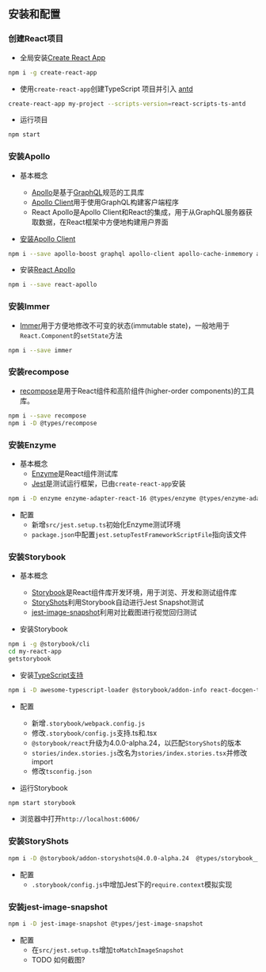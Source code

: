 ## 安装和配置

### 创建React项目

* 全局安装[Create React App](https://github.com/facebook/create-react-app)
```sh
npm i -g create-react-app 
```

* 使用`create-react-app`创建TypeScript 项目并引入 [antd](https://ant.design/index-cn)
```sh
create-react-app my-project --scripts-version=react-scripts-ts-antd 
```

* 运行项目
```sh
npm start
```

### 安装Apollo

* 基本概念
  * [Apollo](https://www.apollographql.com/)是基于[GraphQL](https://graphql.org/)规范的工具库
  * [Apollo Client](https://www.apollographql.com/docs/react/)用于使用GraphQL构建客户端程序
  * React Apollo是Apollo Client和React的集成，用于从GraphQL服务器获取数据，在React框架中方便地构建用户界面
  
* [安装Apollo Client](https://github.com/apollographql/apollo-client)
```sh
npm i --save apollo-boost graphql apollo-client apollo-cache-inmemory apollo-link apollo-link-http apollo-link-ws subscriptions-transport-ws @types/graphql @types/ws
```

* 安装[React Apollo](https://github.com/apollographql/react-apollo)
```sh
npm i --save react-apollo
```

### 安装Immer

* [Immer](https://github.com/mweststrate/immer)用于方便地修改不可变的状态(immutable state)，一般地用于`React.Component`的`setState`方法
```sh
npm i --save immer
```

### 安装recompose

* [recompose](https://github.com/acdlite/recompose)是用于React组件和高阶组件(higher-order components)的工具库。
```sh
npm i --save recompose
npm i -D @types/recompose
```

### 安装Enzyme
* 基本概念
  * [Enzyme](https://github.com/airbnb/enzyme)是React组件测试库
  * [Jest](https://github.com/facebook/jest)是测试运行框架，已由`create-react-app`安装
```sh
npm i -D enzyme enzyme-adapter-react-16 @types/enzyme @types/enzyme-adapter-react-16
```
* 配置
    * 新增`src/jest.setup.ts`初始化Enzyme测试环境
    * `package.json`中配置`jest.setupTestFrameworkScriptFile`指向该文件

### 安装Storybook

* 基本概念
  * [Storybook](https://github.com/storybooks/storybook/tree/release/3.4)是React组件库开发环境，用于浏览、开发和测试组件库
  * [StoryShots](https://github.com/storybooks/storybook/tree/master/addons/storyshots/storyshots-core)利用Storybook自动进行Jest Snapshot测试
  * [jest-image-snapshot](https://github.com/americanexpress/jest-image-snapshot)利用对比截图进行视觉回归测试
  
* 安装Storybook
```sh
npm i -g @storybook/cli
cd my-react-app
getstorybook
```

* 安装[TypeScript支持](https://storybook.js.org/configurations/typescript-config/)
```sh
npm i -D awesome-typescript-loader @storybook/addon-info react-docgen-typescript-webpack-plugin @types/storybook__addon-actions @types/storybook__addon-links @types/storybook__addon-info @types/storybook__react
```
* 配置
  * 新增`.storybook/webpack.config.js`
  * 修改`.storybook/config.js`支持.ts和.tsx
  * `@storybook/react`升级为4.0.0-alpha.24，以匹配`StoryShots`的版本
  * `stories/index.stories.js`改名为`stories/index.stories.tsx`并修改import
  * 修改`tsconfig.json`

* 运行Storybook
```sh
npm start storybook
```
  
* 浏览器中打开`http://localhost:6006/`

### 安装StoryShots

```sh
npm i -D @storybook/addon-storyshots@4.0.0-alpha.24  @types/storybook__addon-storyshots react-test-renderer
```

* 配置
  * `.storybook/config.js`中增加Jest下的`require.context`模拟实现

### 安装jest-image-snapshot

```sh
npm i -D jest-image-snapshot @types/jest-image-snapshot
```
* 配置
  * 在`src/jest.setup.ts`增加`toMatchImageSnapshot`
  * TODO 如何截图?
